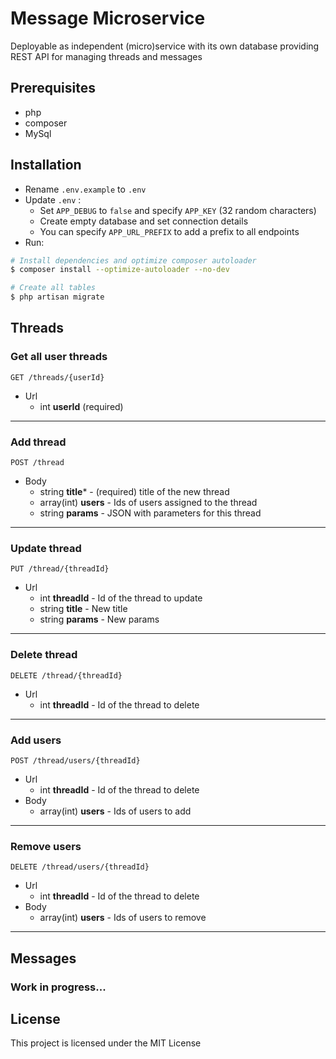 # Message Microservice

Deployable as independent (micro)service with its own database providing REST API for managing threads and messages

## Prerequisites
- php
- composer
- MySql

## Installation


- Rename `.env.example` to `.env`
- Update `.env` :
  - Set `APP_DEBUG` to `false` and specify `APP_KEY` (32 random characters)
  - Create empty database and set connection details
  - You can specify `APP_URL_PREFIX` to add a prefix to all endpoints
- Run:

```bash
# Install dependencies and optimize composer autoloader
$ composer install --optimize-autoloader --no-dev

# Create all tables
$ php artisan migrate
```

## Threads

### Get all user threads
```
GET /threads/{userId}
```
- Url
  - int **userId** (required)

<hr> 

### Add thread
```
POST /thread
```
- Body
  - string **title*** - (required) title of the new thread 
  - array(int) **users** - Ids of users assigned to the thread
  - string **params** - JSON with parameters for this thread

<hr>

### Update thread
```
PUT /thread/{threadId}
```
- Url
  - int **threadId** - Id of the thread to update
  - string **title** - New title
  - string **params** - New params

<hr>

### Delete thread
```
DELETE /thread/{threadId}
```
- Url
  - int **threadId** - Id of the thread to delete

<hr>

### Add users
```
POST /thread/users/{threadId}
```
- Url
  - int **threadId** - Id of the thread to delete
- Body
  - array(int) **users** - Ids of users to add

<hr>

### Remove users
```
DELETE /thread/users/{threadId}
```
- Url
  - int **threadId** - Id of the thread to delete
- Body
  - array(int) **users** - Ids of users to remove

<hr>

## Messages
### Work in progress...

## License
This project is licensed under the MIT License

